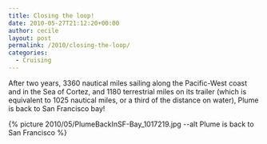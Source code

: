 ```yaml
---
title: Closing the loop!
date: 2010-05-27T21:12:20+00:00
author: cecile
layout: post
permalink: /2010/closing-the-loop/
categories:
  - Cruising
---
```

After two years, 3360 nautical miles sailing along the Pacific-West coast and in
the Sea of Cortez, and 1180 terrestrial miles on its trailer (which is
equivalent to 1025 nautical miles, or a third of the distance on water), Plume
is back to San Francisco bay!

{% picture 2010/05/PlumeBackInSF-Bay_1017219.jpg --alt Plume is back to San Francisco %}

